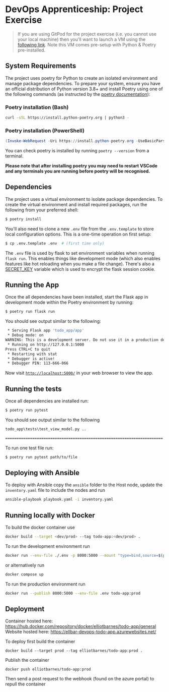 # DevOps Apprenticeship: Project Exercise

> If you are using GitPod for the project exercise (i.e. you cannot use your local machine) then you'll want to launch a VM using the [following link](https://gitpod.io/#https://github.com/CorndelWithSoftwire/DevOps-Course-Starter). Note this VM comes pre-setup with Python & Poetry pre-installed.

## System Requirements

The project uses poetry for Python to create an isolated environment and manage package dependencies. To prepare your system, ensure you have an official distribution of Python version 3.8+ and install Poetry using one of the following commands (as instructed by the [poetry documentation](https://python-poetry.org/docs/#system-requirements)):

### Poetry installation (Bash)

```bash
curl -sSL https://install.python-poetry.org | python3 -
```

### Poetry installation (PowerShell)

```powershell
(Invoke-WebRequest -Uri https://install.python-poetry.org -UseBasicParsing).Content | py -
```

You can check poetry is installed by running `poetry --version` from a terminal.

**Please note that after installing poetry you may need to restart VSCode and any terminals you are running before poetry will be recognised.**

## Dependencies

The project uses a virtual environment to isolate package dependencies. To create the virtual environment and install required packages, run the following from your preferred shell:

```bash
$ poetry install
```

You'll also need to clone a new `.env` file from the `.env.template` to store local configuration options. This is a one-time operation on first setup:

```bash
$ cp .env.template .env  # (first time only)
```

The `.env` file is used by flask to set environment variables when running `flask run`. This enables things like development mode (which also enables features like hot reloading when you make a file change). There's also a [SECRET_KEY](https://flask.palletsprojects.com/en/2.3.x/config/#SECRET_KEY) variable which is used to encrypt the flask session cookie.

## Running the App

Once the all dependencies have been installed, start the Flask app in development mode within the Poetry environment by running:
```bash
$ poetry run flask run
```

You should see output similar to the following:
```bash
 * Serving Flask app 'todo_app/app'
 * Debug mode: on
WARNING: This is a development server. Do not use it in a production deployment. Use a production WSGI server instead.
 * Running on http://127.0.0.1:5000
Press CTRL+C to quit
 * Restarting with stat
 * Debugger is active!
 * Debugger PIN: 113-666-066
```
Now visit [`http://localhost:5000/`](http://localhost:5000/) in your web browser to view the app.

## Running the tests

Once all dependencies are installed run:
```bash
$ poetry run pytest
```

You should see output similar to the following
```bash
todo_app\tests\test_view_model.py ..                                                                                                                      [100%] 

====================================================================== 2 passed in 0.09s ======================================================================= 
```

To run one test file run:
```bash
$ poetry run pytest path/to/file
```

## Deploying with Ansible

To deploy with Ansible copy the `ansible` folder to the Host node, update the `inventory.yaml` file to include the nodes
and run

```bash
ansible-playbook playbook.yaml -i inventory.yaml
```

## Running locally with Docker

To build the docker container use

```bash
docker build --target <dev/prod> --tag todo-app:<dev/prod> .
```

To run the development environment run

```bash
docker run --env-file ./.env -p 8000:5000 --mount "type=bind,source=$(pwd)/todo_app,target=/app/todo_app" todo-app:dev
```

or alternatively run

```bash
docker compose up
```

To run the production environment run

```bash
docker run --publish 8000:5000 --env-file .env todo-app:prod
```

## Deployment

Container hosted here: https://hub.docker.com/repository/docker/elliotbarnes/todo-app/general
Website hosted here: https://ellbar-devops-todo-app.azurewebsites.net/

To deploy first build the container
``` 
docker build --target prod --tag elliotbarnes/todo-app:prod .
```
Publish the container
```
docker push elliotbarnes/todo-app:prod
```
Then send a post request to the webhook (found on the azure portal) to repull the container